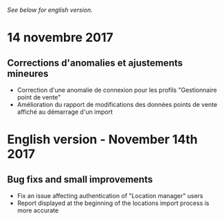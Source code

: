 *See below for english version.*

# 14 novembre 2017 

## Corrections d'anomalies et ajustements mineures
* Correction d'une anomalie de connexion pour les profils "Gestionnaire point de vente"
* Amélioration du rapport de modifications des données points de vente affiché au démarrage d'un import

# English version - November 14th 2017 

## Bug fixs and small improvements
* Fix an issue affecting authentication of "Location manager" users
* Report displayed at the beginning of the locations import process is more accurate
